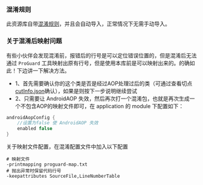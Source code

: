 
### 混淆规则

此资源库自带[混淆规则](https://github.com/FlyJingFish/AndroidAOP/blob/master/android-aop-core/proguard-rules.pro)，并且会自动导入，正常情况下无需手动导入。

### 关于混淆后映射问题

有些小伙伴会发现混淆前，报错后的行号是可以定位错误位置的，但是混淆后无法通过 `ProGuard` 工具映射出原有行号，但是使用本库前是可以映射出来的。的确如此！下边讲一下解决方法。

- 1、首先需要确认你的这个类是否是经过AOP处理过后的类（可通过查看切点[cutInfo.json](/AndroidAOP/zh/getting_started/#app-buildgradle-androidaopconfig)确认），如果是则按下一步说明继续尝试<br>
- 2、只需要让 AndroidAOP 失效，然后再次打一个混淆包，也就是再次生成一个不包含AOP的映射文件即可，在 application 的 module 下配置如下：

```groovy
androidAopConfig {
    //设置为false 使 AndroidAOP 失效
    enabled false
}
```

关于映射文件配置，在混淆配置文件中加入以下配置

```
# 映射文件
-printmapping proguard-map.txt
# 抛出异常时保留代码行号
-keepattributes SourceFile,LineNumberTable
```

